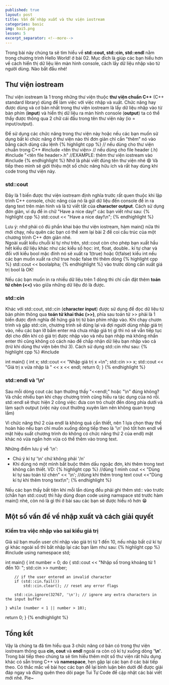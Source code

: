 ```yaml
---
published: true
layout: post
title: Vấn đề nhập xuất và thư viện iostream
categories: basic
img: bai5.png
lesson: 5
excerpt_separator: <!--more-->
---
```

Trong bài này chúng ta sẽ tìm hiểu về **std::cout, std::cin, std::endl** nằm trong chương trình Hello World! ở bài 02. Mục đích là giúp các bạn hiểu hơn về cách hiển thị dữ liệu lên màn hình console, cách lấy dữ liệu nhập vào từ người dùng. Nào bắt đầu nhé!
<!--more-->

## Thư viện iostream
Thư viện iostream là 1 trong những thư viện thuộc **thư viện chuẩn C++** (C++ standard library) dùng để làm việc với việc nhập và xuất. Chức năng hay được dùng và cơ bản nhất trong thư viện iostream là lấy dữ liệu nhập vào từ bàn phím (**input**) và hiển thị dữ liệu ra màn hình console (**output**) ta có thể thấy được thông qua 2 chữ cái đầu trong tên thư viện này (io = input/output).

Để sử dụng các chức năng trong thư viện này hoặc nếu các bạn muốn sử dụng bất kì chức năng ở thư viện nào thì đơn giản chỉ cần "thêm" nó vào bằng cách dùng câu lệnh
{% highlight cpp %}
// nếu dùng cho thư viện chuẩn trong C++
#include <tên thư viện>
// nếu dùng cho file header (.h)
#include "<tên file header>.h"
//EXAMPLE: thêm thư viện iostream vào
#include <iostream>
{% endhighlight %}
Nhớ là phải viết đúng tên thư viện nhé 😄 Và tiếp theo mình sẽ giới thiệu một số chức năng hữu ích và rất hay dùng khi code trong thư viện này.

### std::cout
Đây là 1 biến được thư viện iostream định nghĩa trước rất quen thuộc khi lập trình C++ console, chức năng của nó là gửi dữ liệu đến console để in ra dạng text trên màn hình và là từ viết tắt của **character output**. Cách sử dụng đơn giản, ví dụ để in chữ "Have a nice day!" các bạn viết như sau:
{% highlight cpp %}
std::cout << "Have a nice day!\n";
{% endhighlight %}
<div class="alert alert-info">
Lưu ý: nhớ phải có đủ phần khai báo thư viện iostream, hàm main() nữa thì mới chạy, nếu quên các bạn có thể xem lại bài 2 để coi cấu trúc của một chương trình C++ đơn giản nhé.
</div>
Ngoài xuất kiểu chuỗi kí tự như trên, std::cout còn cho phép bạn xuất hầu hết kiểu dữ liệu khác như các kiểu số học: int, float, double.. kí tự char và đối với kiểu bool mặc đính nó sẽ xuất ra 1(true) hoặc 0(false) kiểu int nếu các bạn muốn xuất ra chữ true hoặc false thì thêm dòng
{% highlight cpp %}
std::cout << boolalpha;
{% endhighlight %}
vào trước dòng cần xuất giá trị bool là OK!

Nếu các bạn muốn in ra nhiều dữ liệu trên 1 dòng thì chỉ cần đặt thêm **toán tử chèn (<<)** vào giữa những dữ liệu đó là được.

### std::cin
Khác với std::cout, std::cin (**character input**) được sử dụng để đọc dữ liệu từ bàn phím thông qua **toán tử khai thác (>>)**, phía sau toán tử >> phải là 1 biến được định nghĩa để hứng giá trị từ bàn phím nhập vào.
Khi chạy chươn trình và gặp std::cin, chương trình sẽ dừng lại và đợi người dùng nhập giá trị vào, nếu các bạn lỡ bấm enter mà chưa nhập giá trị gì thì nó sẽ vẫn tiếp tục đợi cho đến khi có giá trị được nhập vào và nếu bạn nhập mà không nhấn enter thì cũng không có cách nào để chấp nhận dữ liệu bạn nhập vào cả (trừ khi dùng thư viện bên thứ 3). Cách sử dụng std::cin như sau:
{% highlight cpp %}
#include <iostream>

int main()
{
    int x;
    std::cout << "Nhập giá trị x =\n"; 
    std::cin >> x;
    std::cout << "Giá trị x vừa nhập là " << x << endl;
    return 0;
}
{% endhighlight %}
  
### std::endl và '\n'
Sau mỗi dòng cout các bạn thường thấy "<<endl;" hoặc "\n" đúng không? Và chắc nhiều bạn khi chạy chương trình cũng hiểu ra tác dụng của nó rồi. std::endl sẽ thực hiện 2 công việc: đưa con trỏ chuột đến dòng phía dưới và làm sạch output (việc này cout thường xuyên làm nên không quan trọng lắm)

Vì chức năng thứ 2 của endl là không quá cần thiết, nên 1 lựa chọn thay thế hoàn hảo nếu bạn chỉ muốn xuống dòng tiếp theo là '\n' (nó tốt hơn endl về mặt hiệu suất chương trình do không có chức năng thứ 2 của endl) mặt khác nó vừa ngắn hơn vừa có thể thêm vào trong text.

Những điểm lưu ý về '\n':
- Chú ý kí tự '\n' chứ không phải '/n'
- Khi dùng nó một mình bắt buộc thêm dấu ngoặc đơn, khi thêm trong text không cần thiết.
VD:
{% highlight cpp %}
//dùng 1 mình
cout << "Dùng kí tự sau toán tử chèn" << '\n';
//dùng khi thêm trong text
cout <<"Dùng kí tự khi thêm trong text\n";
{% endhighlight %}
<div class="alert alert-info">
Nếu các bạn thấy bất tiện khi mỗi lần dùng đều phải ghi thêm std:: vào trước (chẳn hạn std::cout) thì hãy dùng đoạn code using namspace std trước hàm main() nhé, còn nó là gì thì ở bài sau các bạn sẽ được hiểu rõ hơn 😁
</div>

## Một số vấn đề về nhập xuất và cách giải quyết
### Kiểm tra việc nhập vào sai kiểu giá trị
Giả sử bạn muốn user chỉ nhập vào giá trị từ 1 đến 10, nếu nhập bất cứ kí tự gì khác ngoài số thì bắt nhập lại các bạn làm như sau:
{% highlight cpp %}
#include <iostream>
using namespace std;
 
int main()
{
    int number = 0;
    do
    {
        std::cout << "Nhập số trong khoảng từ 1 đến 10: ";
        std::cin >> number;
 
        // if the user entered an invalid character
        if (std::cin.fail())
            std::cin.clear(); // reset any error flags
 
        std::cin.ignore(32767, '\n'); // ignore any extra characters in the input buffer
 
    } while (number < 1 || number > 10);
  return 0;
}
{% endhighlight %}
  
## Tổng kết
Vậy là chúng ta đã tìm hiểu qua 3 chức năng cơ bản có trong thư viện iostream thông qua **cin, cout** và **endl** ngoài ra còn có kí tự xuống dòng **'\n'**. Trong bài tiếp theo chúng ta sẽ tìm hiểu thêm một số thư viện rất hữu dụng khác có sẵn trong C++ và **namespace**, hẹn gặp lại các bạn ở các bài tiếp theo.
Có thắc mắc về bài học các bạn để lại bình luận bên dưới để được giải đáp ngay và đừng quên theo dõi page Tui Tự Code để cập nhật các bài viết mới nhé. Pie~
